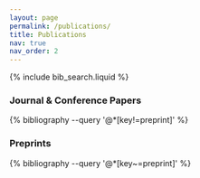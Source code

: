 ```yaml
---
layout: page
permalink: /publications/
title: Publications
nav: true
nav_order: 2
---
```


{% include bib_search.liquid %}

<div class="publications">

<h3>Journal & Conference Papers</h3>
{% bibliography  --query '@*[key!=preprint]' %}

<h3>Preprints</h3>
{% bibliography  --query '@*[key~=preprint]' %}

</div>

